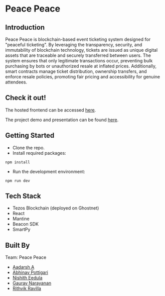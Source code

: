 # Peace Peace

## Introduction
Peace Peace is blockchain-based event ticketing system designed for "peaceful ticketing". By leveraging the transparency, security, and immutability of blockchain technology, tickets are issued as unique digital assets that are traceable and securely transferred between users. The system ensures that only legitimate transactions occur, preventing bulk purchasing by bots or unauthorized resale at inflated prices. Additionally, smart contracts manage ticket distribution, ownership transfers, and enforce resale policies, promoting fair pricing and accessibility for genuine attendees.

## Check it out!
The hosted frontend can be accessed [here](https://peace-peace.netlify.app).

The project demo and presentation can be found [here](https://drive.google.com/drive/folders/1ULh8vk_IC2vDIFdeQJt-ckhlypsBqIT1).

## Getting Started
- Clone the repo.
- Install required packages:
```
npm install
```
- Run the development environment:
```
npm run dev
```

## Tech Stack
- Tezos Blockchain (deployed on Ghostnet)
- React
- Mantine
- Beacon SDK
- SmartPy

## Built By
Team: Peace Peace
- [Aadarsh A](https://github.com/aadarsh-ram)
- [Abhinav Pottigari](https://github.com/aerial-ace1)
- [Nishith Eedula](https://github.com/NitroKnight68)
- [Gaurav Narayanan](https://github.com/GauravN0910)
- [Rithvik Ravilla](https://github.com/RithvikR1218)